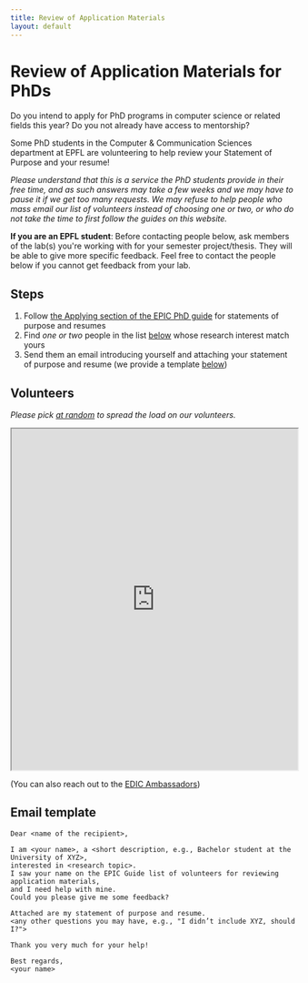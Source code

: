 ```yaml
---
title: Review of Application Materials
layout: default
---
```


# Review of Application Materials for PhDs

Do you intend to apply for PhD programs in computer science or related fields this year?
Do you not already have access to mentorship?

Some PhD students in the Computer & Communication Sciences department at EPFL are volunteering to help review your Statement of Purpose and your resume!

_Please understand that this is a service the PhD students provide in their free time, and as such answers may take a few weeks and we may have to pause it_
_if we get too many requests. We may refuse to help people who mass email our list of volunteers instead of choosing one or two,_
_or who do not take the time to first follow the guides on this website._

**If you are an EPFL student**:
Before contacting people below, ask members of the lab(s) you're working with for your semester project/thesis.
They will be able to give more specific feedback. Feel free to contact the people below if you cannot get feedback from your lab.

## Steps

1. Follow [the Applying section of the EPIC PhD guide](/applying) for statements of purpose and resumes
2. Find _one or two_ people in the list [below](#volunteers) whose research interest match yours
3. Send them an email introducing yourself and attaching your statement of purpose and resume (we provide a template [below](#email-template))


## Volunteers

_Please pick [at random](https://www.random.org/lists/) to spread the load on our volunteers._

<iframe style="width: 100%; height: 600px" src="https://docs.google.com/spreadsheets/d/e/2PACX-1vQQ8e0latgFXVknHSV3V0g0F4atgANgCuRXzuzvkShjaNirmHrmKjHokJMXnXiEi4WNfs6S5rCns6z2/pubhtml?gid=0&amp;single=true&amp;widget=true&amp;headers=false"></iframe>

(You can also reach out to the [EDIC Ambassadors](https://www.epfl.ch/education/phd/edic-computer-and-communication-sciences/edic-computer-and-communication-sciences/edic-ambassadors/))


## Email template

```
Dear <name of the recipient>,

I am <your name>, a <short description, e.g., Bachelor student at the University of XYZ>,
interested in <research topic>.
I saw your name on the EPIC Guide list of volunteers for reviewing application materials,
and I need help with mine.
Could you please give me some feedback?

Attached are my statement of purpose and resume.
<any other questions you may have, e.g., "I didn’t include XYZ, should I?">

Thank you very much for your help!

Best regards,
<your name>
```
